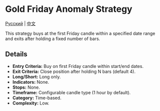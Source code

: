 # Gold Friday Anomaly Strategy
[Русский](README_ru.md) | [中文](README_cn.md)

This strategy buys at the first Friday candle within a specified date range and exits after holding a fixed number of bars.

## Details

- **Entry Criteria:** Buy on first Friday candle within start/end dates.
- **Exit Criteria:** Close position after holding N bars (default 4).
- **Long/Short:** Long only.
- **Indicators:** None.
- **Stops:** None.
- **Timeframe:** Configurable candle type (1 hour by default).
- **Category:** Time-based.
- **Complexity:** Low.

